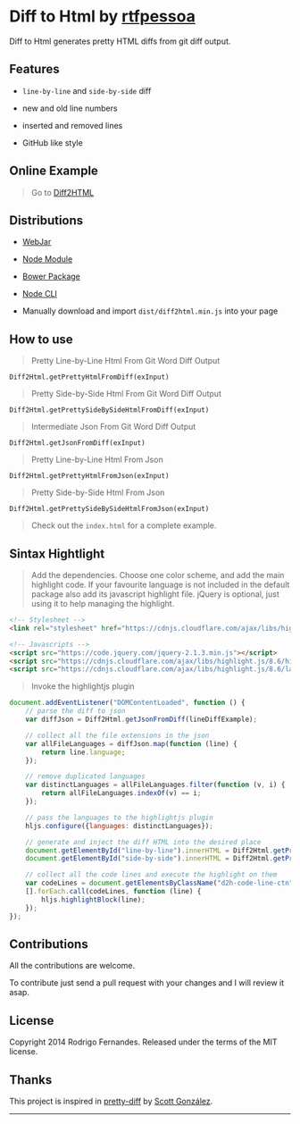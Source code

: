 # Diff to Html by [rtfpessoa](https://github.com/rtfpessoa)

Diff to Html generates pretty HTML diffs from git diff output.

## Features

* `line-by-line` and `side-by-side` diff

* new and old line numbers

* inserted and removed lines

* GitHub like style

## Online Example

> Go to [Diff2HTML](http://rtfpessoa.github.io/diff2html/)

## Distributions

* [WebJar](http://www.webjars.org/)

* [Node Module](https://www.npmjs.org/package/diff2html)

* [Bower Package](http://bower.io/search/?q=diff2html)

* [Node CLI](https://www.npmjs.org/package/diff2html-cli)

* Manually download and import `dist/diff2html.min.js` into your page

## How to use

> Pretty Line-by-Line Html From Git Word Diff Output

    Diff2Html.getPrettyHtmlFromDiff(exInput)

> Pretty Side-by-Side Html From Git Word Diff Output

    Diff2Html.getPrettySideBySideHtmlFromDiff(exInput)

> Intermediate Json From Git Word Diff Output

    Diff2Html.getJsonFromDiff(exInput)

> Pretty Line-by-Line Html From Json

    Diff2Html.getPrettyHtmlFromJson(exInput)

> Pretty Side-by-Side Html From Json

    Diff2Html.getPrettySideBySideHtmlFromJson(exInput)

> Check out the `index.html` for a complete example.

## Sintax Hightlight

> Add the dependencies.
Choose one color scheme, and add the main highlight code.
If your favourite language is not included in the default package also add its javascript highlight file.
jQuery is optional, just using it to help managing the highlight.

```html
<!-- Stylesheet -->
<link rel="stylesheet" href="https://cdnjs.cloudflare.com/ajax/libs/highlight.js/8.6/styles/github.min.css">

<!-- Javascripts -->
<script src="https://code.jquery.com/jquery-2.1.3.min.js"></script>
<script src="https://cdnjs.cloudflare.com/ajax/libs/highlight.js/8.6/highlight.min.js"></script>
<script src="https://cdnjs.cloudflare.com/ajax/libs/highlight.js/8.6/languages/scala.min.js"></script>
```

> Invoke the highlightjs plugin

```js
document.addEventListener("DOMContentLoaded", function () {
    // parse the diff to json
    var diffJson = Diff2Html.getJsonFromDiff(lineDiffExample);

    // collect all the file extensions in the json
    var allFileLanguages = diffJson.map(function (line) {
        return line.language;
    });

    // remove duplicated languages
    var distinctLanguages = allFileLanguages.filter(function (v, i) {
        return allFileLanguages.indexOf(v) == i;
    });

    // pass the languages to the highlightjs plugin
    hljs.configure({languages: distinctLanguages});

    // generate and inject the diff HTML into the desired place
    document.getElementById("line-by-line").innerHTML = Diff2Html.getPrettyHtmlFromJson(diffJson);
    document.getElementById("side-by-side").innerHTML = Diff2Html.getPrettySideBySideHtmlFromJson(diffJson);

    // collect all the code lines and execute the highlight on them
    var codeLines = document.getElementsByClassName("d2h-code-line-ctn");
    [].forEach.call(codeLines, function (line) {
        hljs.highlightBlock(line);
    });
});
```

## Contributions

All the contributions are welcome.

To contribute just send a pull request with your changes and I will review it asap.

## License

Copyright 2014 Rodrigo Fernandes. Released under the terms of the MIT license.

## Thanks

This project is inspired in [pretty-diff](https://github.com/scottgonzalez/pretty-diff) by [Scott González](https://github.com/scottgonzalez).

---
